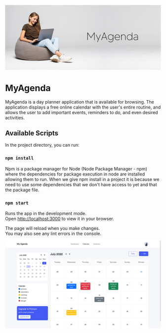 <img src="./src/assets/img/img1.png" alt="">

# MyAgenda

MyAgenda is a day planner application that is available for browsing. The application displays a free online calendar with the user's entire routine, and allows the user to add important events, reminders to do, and even desired activities.

## Available Scripts

In the project directory, you can run:

### `npm install`

Npm is a package manager for Node (Node Package Manager - npm) where the dependencies for package execution in node are installed allowing them to run. When we give npm install in a project it is because we need to use some dependencies that we don't have access to yet and that the package file.

### `npm start`

Runs the app in the development mode.\
Open [http://localhost:3000](http://localhost:3000) to view it in your browser.

The page will reload when you make changes.\
You may also see any lint errors in the console.


<img src="./src/assets/img/img2.png" alt="">

